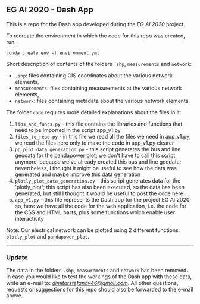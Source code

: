 ## EG AI 2020 - Dash App

This is a repo for the Dash app developed during the *EG AI 2020* project.

To recreate the environment in which the code for this repo was created, run:
```
conda create env -f environment.yml
```

Short description of contents of the folders ```.shp```, ```measurements``` and ```network```:

- ```.shp```: files containing GIS coordinates about the various network elements,
- ```measurements```: files containing measurements at the various network elements,
- ```network```: files containing metadata about the various network elements.

The folder ```code``` requires more detailed explanations about the files in it:

1. ```libs_and_funcs.py``` - this file contains the libraries and functions that need to be imported in the script app_v1.py
2. ```files_to_read.py``` - in this file we read all the files we need in app_v1.py; we read the files here only to make the 
   code in app_v1.py clearer
3. ```pp_plot_data_generation.py``` - this script generates the bus and line geodata for the pandapower plot; we don't have 
   to call this script anymore, because we've already created this bus and line geodata; nevertheless, I thought it 
   might be useful to see how the data was generated and maybe improve this data generation
4. ```plotly_plot_data_generation.py``` - this script generates data for the 'plotly_plot'; this script has also been 
   executed, so the data has been generated, but still I thought it would be useful to post the code here
5. ```app_v1.py``` - this file represents the Dash app for the project EG AI 2020; so, here we have all the code for the 
   web application, i.e. the code for the CSS and HTML parts, plus some functions which enable user interactivity
   
Note: Our electrical network can be plotted using 2 different functions: ```plotly_plot``` and ```pandapower_plot```. 

---
### Update
The data in the folders ```.shp```, ```measurements``` and ```network``` has been removed. In case you would like to test the
workings of the Dash app with these data, write an e-mail to: *dimitarstefanov46@gmail.com*. All other 
questions, requests or suggestions for this repo should also be forwarded to the e-mail above.
